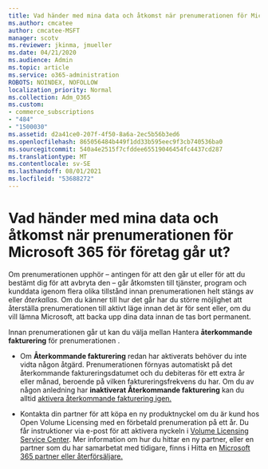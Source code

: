```yaml
---
title: Vad händer med mina data och åtkomst när prenumerationen för Microsoft 365 för företag går ut?
ms.author: cmcatee
author: cmcatee-MSFT
manager: scotv
ms.reviewer: jkinma, jmueller
ms.date: 04/21/2020
ms.audience: Admin
ms.topic: article
ms.service: o365-administration
ROBOTS: NOINDEX, NOFOLLOW
localization_priority: Normal
ms.collection: Adm_O365
ms.custom:
- commerce_subscriptions
- "484"
- "1500030"
ms.assetid: d2a41ce0-207f-4f50-8a6a-2ec5b56b3ed6
ms.openlocfilehash: 865056484b449f1dd33b595eec9f3cb740536ba0
ms.sourcegitcommit: 540a4e2515f7cfddee65519046454fc4437cd287
ms.translationtype: MT
ms.contentlocale: sv-SE
ms.lasthandoff: 08/01/2021
ms.locfileid: "53688272"
---
```

# <a name="what-happens-to-my-data-and-access-when-my-microsoft-365-for-business-subscription-ends"></a>Vad händer med mina data och åtkomst när prenumerationen för Microsoft 365 för företag går ut?

Om prenumerationen upphör – antingen för att den går ut eller för att du bestämt dig för att avbryta den – går åtkomsten till tjänster, program och kunddata igenom flera olika tillstånd innan prenumerationen helt stängs av eller *återkallas.* Om du känner till hur det går har du större möjlighet att återställa prenumerationen till aktivt läge innan det är för sent eller, om du vill lämna Microsoft, att backa upp dina data innan de tas bort permanent.
  
Innan prenumerationen går ut kan du välja mellan Hantera **återkommande fakturering** för prenumerationen .
  
- Om **Återkommande fakturering** redan har aktiverats behöver du inte vidta någon åtgärd. Prenumerationen förnyas automatiskt  på det återkommande faktureringsdatumet och du debiteras för ett extra år eller månad, beroende på vilken faktureringsfrekvens du har. Om du av någon anledning har **inaktiverat Återkommande fakturering** kan du alltid [aktivera återkommande fakturering igen.](https://docs.microsoft.com/microsoft-365/commerce/subscriptions/renew-your-subscription#turn-recurring-billing-off-or-on)

- Kontakta din partner för att köpa en ny produktnyckel om du är kund hos Open Volume Licensing med en förbetald prenumeration på ett år. Du får instruktioner via e-post för att aktivera nyckeln i [Volume Licensing Service Center](https://go.microsoft.com/fwlink/p/?LinkID=282016). Mer information om hur du hittar en ny partner, eller en partner som du har samarbetat med tidigare, finns i Hitta en [Microsoft 365 partner eller återförsäljare.](https://docs.microsoft.com/microsoft-365/admin/manage/find-your-partner-or-reseller)